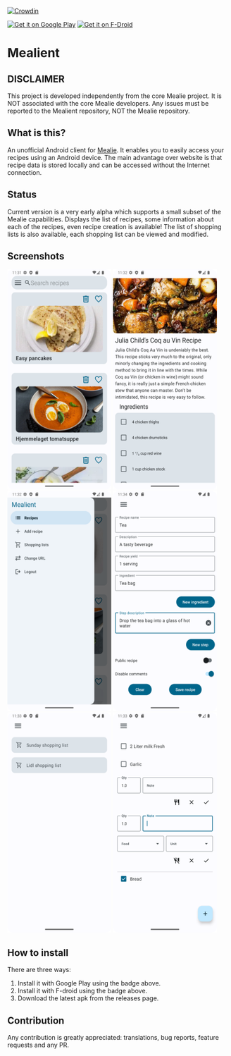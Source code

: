 [![Crowdin](https://badges.crowdin.net/mealient/localized.svg)](https://crowdin.com/project/mealient)

<a href='https://play.google.com/store/apps/details?id=gq.kirmanak.mealient&utm_source=github&utm_campaign=readme&pcampaignid=pcampaignidMKT-Other-global-all-co-prtnr-py-PartBadge-Mar2515-1'><img width="200" alt='Get it on Google Play' src='https://play.google.com/intl/en_us/badges/static/images/badges/en_badge_web_generic.png'/></a>
<a href="https://f-droid.org/packages/gq.kirmanak.mealient">
    <img src="https://fdroid.gitlab.io/artwork/badge/get-it-on.png"
    alt="Get it on F-Droid"
    height="80">
</a>


# Mealient

## DISCLAIMER

This project is developed independently from the core Mealie project. It is NOT associated with the
core Mealie developers. Any issues must be reported to the Mealient repository, NOT the Mealie
repository.

## What is this?

An unofficial Android client for [Mealie](https://github.com/mealie-recipes/mealie/). It enables you
to
easily access your recipes using an Android device. The main advantage over website is that
recipe data is stored locally and can be accessed without the Internet connection.

## Status

Current version is a very early alpha which supports a small subset of the Mealie capabilities.
Displays the list of recipes, some information about each of the recipes, even recipe creation is
available!
The list of shopping lists is also available, each shopping list can be viewed and modified.

## Screenshots

<img src="https://github.com/kirmanak/Mealient/blob/master/fastlane/metadata/android/en-US/images/phoneScreenshots/1.png?raw=true" width="236" height="500" /> <img src="https://github.com/kirmanak/Mealient/blob/master/fastlane/metadata/android/en-US/images/phoneScreenshots/2.png?raw=true" width="236" height="500" /> <img src="https://github.com/kirmanak/Mealient/blob/master/fastlane/metadata/android/en-US/images/phoneScreenshots/3.png?raw=true" width="236" height="500" /> <img src="https://github.com/kirmanak/Mealient/blob/master/fastlane/metadata/android/en-US/images/phoneScreenshots/4.png?raw=true" width="236" height="500" /> <img src="https://github.com/kirmanak/Mealient/blob/master/fastlane/metadata/android/en-US/images/phoneScreenshots/5.png?raw=true" width="236" height="500" /> <img src="https://github.com/kirmanak/Mealient/blob/master/fastlane/metadata/android/en-US/images/phoneScreenshots/6.png?raw=true" width="236" height="500" />

## How to install

There are three ways:
1. Install it with Google Play using the badge above.
2. Install it with F-droid using the badge above.
3. Download the latest apk from the releases page.

## Contribution

Any contribution is greatly appreciated: translations, bug reports, feature requests and any PR.
